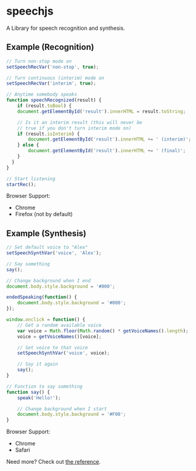 # speechjs
A Library for speech recognition and synthesis.

## Example (Recognition)
```javascript
// Turn non-stop mode on
setSpeechRecVar('non-stop', true);

// Turn continuous (interim) mode on
setSpeechRecVar('interim', true);

// Anytime somebody speaks
function speechRecognized(result) {
	if (result.toBool) {
  	document.getElementById('result').innerHTML = result.toString;

  	// Is it an interim result (this will never be
  	// true if you don't turn interim mode on)
  	if (result.isInterim) {
  		document.getElementById('result').innerHTML += ' (interim)';
  	} else {
  		document.getElementById('result').innerHTML += ' (final)';
  	}
  }
}

// Start listening
startRec();
```
Browser Support:
* Chrome
* Firefox (not by default)

## Example (Synthesis)
```javascript
// Set default voice to "Alex"
setSpeechSynthVar('voice', 'Alex');

// Say something
say();

// Change background when I end
document.body.style.background = '#000';

endedSpeaking(function() {
	document.body.style.background = '#000';
});

window.onclick = function() {
	// Get a random available voice
	var voice = Math.floor(Math.random() * getVoiceNames().length);
	voice = getVoiceNames()[voice];

	// Set voice to that voice
	setSpeechSynthVar('voice', voice);

	// Say it again
	say();
}

// Function to say something
function say() {
	speak('Hello!');

	// Change background when I start
	document.body.style.background = '#F00';
}
```
Browser Support:
* Chrome
* Safari

Need more? Check out [the reference](https://github.com/simon-tiger/speechjs/wiki/Reference).
